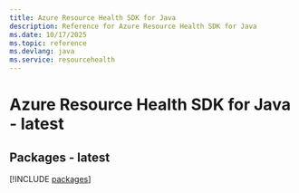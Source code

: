 ```yaml
---
title: Azure Resource Health SDK for Java
description: Reference for Azure Resource Health SDK for Java
ms.date: 10/17/2025
ms.topic: reference
ms.devlang: java
ms.service: resourcehealth
---
```

# Azure Resource Health SDK for Java - latest
## Packages - latest
[!INCLUDE [packages](resource-health-index.md)]